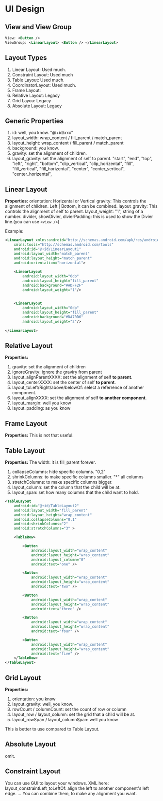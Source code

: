 # UI Design

## View and View Group
```xml
View: <Button />
ViewGroup: <LinearLayout> <Button /> </LinearLayout>
```

## Layout Types

1. Linear Layout: Used much.
2. Constraint Layout: Used much
3. Table Layout: Used much.
4. CoordinatorLayout: Used much.
5. Frame Layout: 
6. Relative Layout: Legacy
7. Grid Layou: Legacy
8. Absolute Layout: Legacy

## Generic Properties

1. id: well, you know. "@+id/xxx"
2. layout_width: wrap_content / fill_parent / match_parent
3. layout_height: wrap_content / fill_parent / match_parent
4. background: you know.
5. gravity: set the alignment of children.
6. layout_gravity: set the alignment of self to parent.
"start", "end", 
"top", "left", "right", "bottom", 
"clip_vertical", "clip_horizental", 
"fill", "fill_vertical", "fill_horizental", 
"center", "center_vertical", "center_horizental", 

## Linear Layout

**Properties:**
orientation: Horizental or Vertical
gravity: This controls the alignment of children. Left | Bottom, it can be combined.
layout_gravity: This controls the alignment of self to parent.
layout_weight: "1", string of a number.
divider, showDivier, divierPadding: this is used to show the Divier line.(you can use `<view />`)

Example:

```xml
<LinearLayout xmlns:android="http://schemas.android.com/apk/res/android"    
    xmlns:tools="http://schemas.android.com/tools"    
    android:id="@+id/LinearLayout1"    
    android:layout_width="match_parent"    
    android:layout_height="match_parent"    
    android:orientation="horizontal">   
        
    <LinearLayout    
        android:layout_width="0dp"    
        android:layout_height="fill_parent"    
        android:background="#ADFF2F"     
        android:layout_weight="1"/>    
       
        
    <LinearLayout    
        android:layout_width="0dp"    
        android:layout_height="fill_parent"    
        android:background="#DA70D6"     
        android:layout_weight="2"/>    
        
</LinearLayout>  
```

## Relative Layout

**Properties:**
1. gravity: set the alignment of children
2. ignoreGravity: ignore the graviry from parent
3. layout_alignParentXXXX: set the alignment of self **to parent**.
4. layout_centerXXXX: set the center of self **to parent**.
5. layout_toLeft/Right/above/belowOf: select a referrence of another component.
6. layout_alignXXXX: set the alignment of self **to another component**.
7. layout_margin: well you know
8. layout_padding: as you know

## Frame Layout

**Properties:**
This is not that useful.

## Table Layout

**Properties:**
The width: it is fill_parent forever.
1. collapseColumns: hide specific columns. "0,2"
2. shrinkColumns: to make specific columns smaller. "*" all columns
3. stretchColumns: to make specific columns bigger.
4. layout_column: set the column that the child will be at.
5. layout_span: set how many columns that the child want to hold.

```xml
<TableLayout  
    android:id="@+id/TableLayout2"  
    android:layout_width="fill_parent"  
    android:layout_height="wrap_content"  
    android:collapseColumns="0,1" 
    android:shrinkColumns="2" 
    android:stretchColumns="3" >

    <TableRow>  

        <Button  
            android:layout_width="wrap_content"  
            android:layout_height="wrap_content"  
            android:layout_column="0"
            android:text="one" />  

        <Button  
            android:layout_width="wrap_content"  
            android:layout_height="wrap_content"  
            android:text="two" />  

        <Button  
            android:layout_width="wrap_content"  
            android:layout_height="wrap_content"  
            android:text="three" />  

        <Button  
            android:layout_width="wrap_content"  
            android:layout_height="wrap_content"  
            android:text="four" />  

        <Button  
            android:layout_width="wrap_content"  
            android:layout_height="wrap_content"  
            android:text="five" />  
    </TableRow>  
</TableLayout>
```

## Grid Layout

**Properties:**
1. orientation: you know
2. layout_gravity: well, you know.
3. rowCount / columnCount: set the count of row or column
4. layout_row / layout_column: set the grid that a child will be at.
5. layout_rowSpan / layout_columnSpan: well you know

This is better to use compared to Table Layout.

## Absolute Layout

omit.

## Constraint Layout

You can use GUI to layout your windows.
XML here:
layout_constraintLeft_toLeftOf: align the left to another component's left edge.
...
You can combine them, to make any alignment you want.
